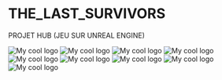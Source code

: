# THE_LAST_SURVIVORS

PROJET HUB (JEU SUR UNREAL ENGINE)

<img src="/for_README/unreal-engine-4-logo.jpg" alt="My cool logo"/>                                                          


<img src="/for_README/readmePage1.png" alt="My cool logo"/> 

<img src="/for_README/readmePage2.png" alt="My cool logo"/>

<img src="/for_README/readmePage3.png" alt="My cool logo"/>

<img src="/for_README/readmePage4.png" alt="My cool logo"/>

<img src="/for_README/readmePage5.png" alt="My cool logo"/>

<img src="/for_README/readmePage6.png" alt="My cool logo"/>

<img src="/for_README/readmePage7.png" alt="My cool logo"/>

<img src="/for_README/readmePage8.png" alt="My cool logo"/>


